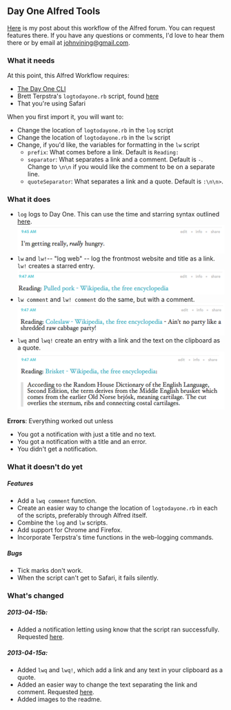 ## Day One Alfred Tools

[Here](http://www.alfredforum.com/topic/1436-day-one-tools-logging-and-logging-from-safari/) is my post about this workflow of the Alfred forum. You can request features there. If you have any questions or comments, I'd love to hear them there or by email at <johnvining@gmail.com>.

### What it needs

At this point, this Alfred Workflow requires:

* [The Day One CLI](http://dayoneapp.com/tools/)
* Brett Terpstra's `logtodayone.rb` script, found [here](http://brettterpstra.com/2012/01/16/logging-with-day-one-geek-style/)
* That you're using Safari

When you first import it, you will want to:

* Change the location of `logtodayone.rb` in the `log` script
* Change the location of `logtodayone.rb` in the `lw` script
* Change, if you'd like, the variables for formatting in the `lw` script
	* `prefix`: What comes before a link. Default is `Reading: `
	* `separator`: What separates a link and a comment. Default is ` - `. Change to `\n\n` if you would like the comment to be on a separate line.
	* `quoteSeparator`: What separates a link and a quote. Default is `:\n\n>`.

### What it does

* `log` logs to Day One. This can use the time and starring syntax outlined [here](http://brettterpstra.com/2012/01/16/logging-with-day-one-geek-style/).
	![log example](imgs/log-hungry.png)
* `lw` and `lw!`-- "log web" -- log the frontmost website and title as a link. `lw!` creates a starred entry.
	![lw example](imgs/lw-pulled-pork.png)
* `lw comment` and `lw! comment` do the same, but with a comment.
	![lw with comment exmaple](imgs/lwc-coleslaw.png)
* `lwq` and `lwq!` create an entry with a link and the text on the clipboard as a quote. 
	![lwq example](imgs/lwq-brisket.png)

**Errors**: Everything worked out unless

* You got a notification with just a title and no text.
* You got a notification with a title and an error.
* You didn't get a notification.

### What it doesn't do yet

##### Features

* Add a `lwq comment` function.
* Create an easier way to change the location of `logtodayone.rb` in each of the scripts, preferably through Alfred itself.
* Combine the `log` and `lw` scripts.
* Add support for Chrome and Firefox.
* Incorporate Terpstra's time functions in the web-logging commands.


##### Bugs

* Tick marks don't work.
* When the script can't get to Safari, it fails silently.

### What's changed

##### 2013-04-15b:

* Added a notification letting using know that the script ran successfully. Requested [here](http://www.alfredforum.com/topic/1436-day-one-tools-logging-and-logging-from-safari/?p=7315).

##### 2013-04-15a:

* Added `lwq` and `lwq!`, which add a link and any text in your clipboard as a quote.
* Added an easier way to change the text separating the link and comment. Requested [here](http://www.alfredforum.com/topic/1436-day-one-tools-logging-and-logging-from-safari/?p=7584).
* Added images to the readme.